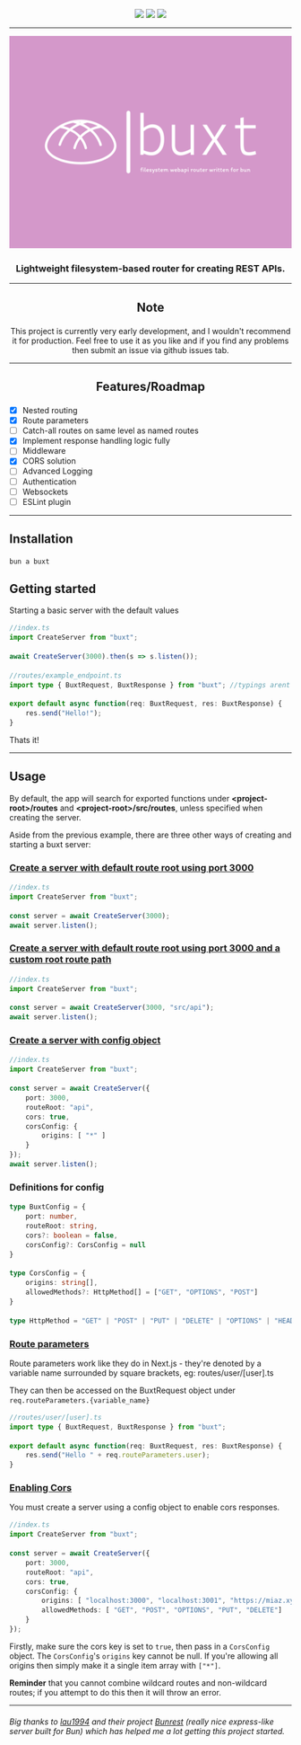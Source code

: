 <p align="center">
<!-- <img src="https://github.com/mia-z/buxt/actions/workflows/main.js.yml/badge.svg" /> -->
<img src=https://img.shields.io/github/package-json/v/mia-z/buxt />
<img src=https://img.shields.io/github/commit-activity/w/mia-z/buxt />
<img src="https://img.shields.io/codecov/c/github/mia-z/buxt" />

---

<p align="center">
<img src="./.gitfiles/buxt-logo.png">
 
<h3 align="center"><b>Lightweight filesystem-based router for creating REST APIs.</b>

---

## <p align="center"> **Note**

<p align="center"> This project is currently very early development, and I wouldn't recommend it for production. Feel free to use it as you like and if you find any problems then submit an issue via github issues tab.

---

## <p align="center"> Features/Roadmap

- [x] Nested routing
- [x] Route parameters
- [ ] Catch-all routes on same level as named routes
- [x] Implement response handling logic fully
- [ ] Middleware
- [x] CORS solution
- [ ] Advanced Logging
- [ ] Authentication
- [ ] Websockets
- [ ] ESLint plugin
---

## <b>Installation</b>
`bun a buxt`

## <b>Getting started</b>
Starting a basic server with the default values

``` typescript
//index.ts
import CreateServer from "buxt";

await CreateServer(3000).then(s => s.listen());

//routes/example_endpoint.ts
import type { BuxtRequest, BuxtResponse } from "buxt"; //typings arent required, but useful!

export default async function(req: BuxtRequest, res: BuxtResponse) {
    res.send("Hello!");
}
```
Thats it!

---

## <b>Usage</b>

By default, the app will search for exported functions under <b>\<project-root>/routes</b> and <b>\<project-root>/src/routes</b>, unless specified when creating the server.

Aside from the previous example, there are three other ways of creating and starting a buxt server:


### <b><u>Create a server with default route root using port 3000</u></b>
``` typescript
//index.ts
import CreateServer from "buxt";

const server = await CreateServer(3000);
await server.listen();
```

### <u><b>Create a server with default route root using port 3000 and a custom root route path</b></u>

``` typescript
//index.ts
import CreateServer from "buxt";

const server = await CreateServer(3000, "src/api");
await server.listen();
```

### <u><b>Create a server with config object</u></b>

``` typescript
//index.ts
import CreateServer from "buxt";

const server = await CreateServer({
    port: 3000,
    routeRoot: "api",
    cors: true,
    corsConfig: {
        origins: [ "*" ]
    }
});
await server.listen();
```

### Definitions for config

``` typescript
type BuxtConfig = {
    port: number,
    routeRoot: string,
    cors?: boolean = false,
    corsConfig?: CorsConfig = null
}

type CorsConfig = {
    origins: string[],
    allowedMethods?: HttpMethod[] = ["GET", "OPTIONS", "POST"]
}

type HttpMethod = "GET" | "POST" | "PUT" | "DELETE" | "OPTIONS" | "HEAD" | "PATCH";

```

### <u><b>Route parameters</b></u>
Route parameters work like they do in Next.js - they're denoted by a variable name surrounded by square brackets, eg: routes/user/[user].ts

They can then be accessed on the BuxtRequest object under `req.routeParameters.{variable_name}`
``` typescript
//routes/user/[user].ts
import type { BuxtRequest, BuxtResponse } from "buxt";

export default async function(req: BuxtRequest, res: BuxtResponse) {
    res.send("Hello " + req.routeParameters.user);
}
```

### <u><b>Enabling Cors</b></u>
You must create a server using a config object to enable cors responses.

``` typescript
//index.ts
import CreateServer from "buxt";

const server = await CreateServer({
    port: 3000,
    routeRoot: "api",
    cors: true,
    corsConfig: {
        origins: [ "localhost:3000", "localhost:3001", "https://miaz.xyz/", "http://miaz.xyz" ],
        allowedMethods: [ "GET", "POST", "OPTIONS", "PUT", "DELETE"]
    }
});
```

Firstly, make sure the cors key is set to `true`, then pass in a `CorsConfig` object. The `CorsConfig`'s `origins` key cannot be null. If you're allowing all origins then simply make it a single item array with `["*"]`.

<b>Reminder</b> that you cannot combine wildcard routes and non-wildcard routes; if you attempt to do this then it  will throw an error.

---
###### Big thanks to <a href="https://github.com/lau1944">lau1994</a> and their project <a href="https://github.com/lau1944/bunrest">Bunrest</a> (really nice express-like server built for Bun) which has helped me a lot getting this project started.